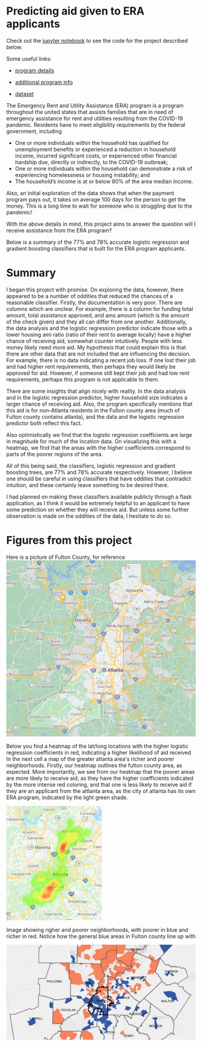 # Predicting aid given to ERA applicants

Check out the [jupyter notebook](https://github.com/jcummingsutk/fulton_county_ERA_applications/blob/master/notebook.ipynb) to see the code for the project described below.

Some useful links:

* [program details](https://www.fultoncountyga.gov/covid-19/rental-assistance)

* [additional program info](https://sharefulton.fultoncountyga.gov/stories/s/Emergency-Rental/22ag-mzc6)

* [dataset](https://sharefulton.fultoncountyga.gov/Health-Human-Services/Neighborly-ERA-Applications/std8-6vc9)


The Emergency Rent and Utility Assistance (ERA) program is a program throughout the united states that assists families that are in need of emergency assistance for rent and utilities resulting from the COVID-19 pandemic. Residents have to meet eligibility requirements by the federal government, including

* One or more individuals within the household has qualified for unemployment benefits or experienced a reduction in household income, incurred significant costs, or experienced other financial hardship due, directly or indirectly, to the COVID-19 outbreak;
* One or more individuals within the household can demonstrate a risk of experiencing homelessness or housing instability; and
* The household’s income is at or below 80% of the area median income.

Also, an initial exploration of the data shows that when the payment program pays out, it takes on average 100 days for the person to get the money. This is a long time to wait for someone who is struggling due to the pandemic!

With the above details in mind, this project aims to answer the question will I receive assistance from the ERA program?

Below is a summary of the 77% and 78% accurate logistic regression and gradient boosting classifiers that is built for the ERA program applicants.

# Summary

I began this project with promise. On exploring the data, however, there appeared to be a number of oddities that reduced the chances of a reasonable classifier. Firstly, the documentation is very poor. There are columns which are unclear. For example, there is a column for funding total amount, total assistance approved, and ams amount (which is the amount of the check given) and they all can differ from one another. Additionally, the data analysis and the logistic regression predictor indicate those with a lower housing ami ratio (ratio of their rent to average locally) have a higher chance of receiving aid, somewhat counter intuitively. People with less money likely need more aid. My hypothesis that could explain this is that there are other data that are not included that are influencing the decision. For example, there is no data indicating a recent job loss. If one lost their job and had higher rent requirements, then perhaps they would likely be approved for aid. However, if someone still kept their job and had low rent requirements, perhaps this program is not applicable to them.

There are some insights that align nicely with reality. In the data analysis and in the logistic regression predictor, higher household size indicates a larger chance of receiving aid. Also, the program specifically mentions that this aid is for non-Atlanta residents in the Fulton county area (much of Fulton county contains atlanta), and the data and the logistic regression predictor both reflect this fact.

Also optimistically we find that the logistic regression coefficients are large in magnitude for much of the location data. On visualizing this with a heatmap, we find that the areas with the higher coefficients correspond to parts of the poorer regions of the area.

All of this being said, the classifiers, logistic regression and gradient boosting trees, are 77% and 78% accurate respectively. However, I believe one should be careful in using classifiers that have oddities that contradict intuition, and these certainly leave something to be desired there.

I had planned on making these classifiers available publicly through a flask application, as I think it would be extremely helpful to an applicant to have some prediction on whether they will receive aid. But unless some further observation is made on the oddities of the data, I hesitate to do so.

# Figures from this project

Here is a picture of Fulton County, for reference
![Fulton County](https://github.com/jcummingsutk/fulton_county_ERA_applications/blob/master/img/fulton.png)

Below you find a heatmap of the lat/long locations with the higher logistic regression coefficients in red, indicating a higher likelihood of aid received In the next cell a map of the greater atlanta area's richer and poorer neighborhoods. Firstly, our heatmap outlines the fulton county area, as expected. More importantly, we see from our heatmap that the poorer areas are more likely to receive aid, as they have the higher coefficients indicated by the more intense red coloring, and that one is less likely to receive aid if they are an applicant from the altlanta area, as the city of atlanta has its own ERA program, indicated by the light green shade.

![Heatmap of Logistic Regression Coefficients](https://github.com/jcummingsutk/fulton_county_ERA_applications/blob/master/img/large_heatmap.png)

Image showing righer and poorer neighborhoods, with poorer in blue and richer in red. Notice how the general blue areas in Fulton county line up with

![Heatmap of Logistic Regression Coefficients](https://github.com/jcummingsutk/fulton_county_ERA_applications/blob/master/img/high_low_income_area.jpg)
